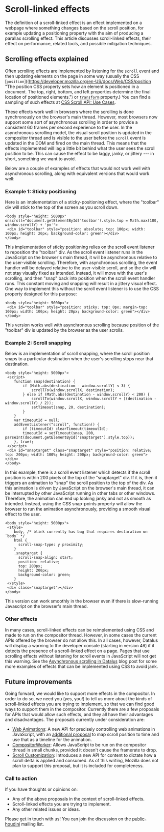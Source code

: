 # Scroll-linked effects

The definition of a scroll-linked effect is an effect implemented on a
webpage where something changes based on the scroll position, for
example updating a positioning property with the aim of producing a
parallax scrolling effect. This article discusses scroll-linked effects,
their effect on performance, related tools, and possible mitigation
techniques.

## Scrolling effects explained

Often scrolling effects are implemented by listening for the `scroll`
event and then updating elements on the page in some way (usually the
CSS
[`position`]((https://developer.mozilla.org/en-US/docs/Web/CSS/position "The position CSS property sets how an element is positioned in a document. The top, right, bottom, and left properties determine the final location of positioned elements.")
or
[`transform`](https://developer.mozilla.org/en-US/docs/Web/CSS/transform "The transform CSS property lets you rotate, scale, skew, or translate an element. It modifies the coordinate space of the CSS visual formatting model.")
property.) You can find a sampling of such effects at [CSS Scroll API:
Use
Cases](https://github.com/RByers/css-houdini-drafts/blob/master/css-scroll-api/UseCases.md).

These effects work well in browsers where the scrolling is done
synchronously on the browser's main thread. However, most browsers now
support some sort of asynchronous scrolling in order to provide a
consistent 60 frames per second experience to the user. In the
asynchronous scrolling model, the visual scroll position is updated in
the compositor thread and is visible to the user before the `scroll`
event is updated in the DOM and fired on the main thread. This means
that the effects implemented will lag a little bit behind what the user
sees the scroll position to be. This can cause the effect to be laggy,
janky, or jittery --- in short, something we want to avoid.

Below are a couple of examples of effects that would not work well with
asynchronous scrolling, along with equivalent versions that would work
well:

### Example 1: Sticky positioning

Here is an implementation of a sticky-positioning effect, where the
\"toolbar\" div will stick to the top of the screen as you scroll down.

``` {.brush: .html}
<body style="height: 5000px" onscroll="document.getElementById('toolbar').style.top = Math.max(100, window.scrollY) + 'px'">
 <div id="toolbar" style="position: absolute; top: 100px; width: 100px; height: 20px; background-color: green"></div>
</body>
```

This implementation of sticky positioning relies on the scroll event
listener to reposition the "toolbar" div. As the scroll event listener
runs in the JavaScript on the browser's main thread, it will be
asynchronous relative to the user-visible scrolling. Therefore, with
asynchronous scrolling, the event handler will be delayed relative to
the user-visible scroll, and so the div will not stay visually fixed as
intended. Instead, it will move with the user's scrolling, and then
\"snap\" back into position when the scroll event handler runs. This
constant moving and snapping will result in a jittery visual effect. One
way to implement this without the scroll event listener is to use the
CSS property designed for this purpose:

``` {.brush: .html}
<body style="height: 5000px">
 <div id="toolbar" style="position: sticky; top: 0px; margin-top: 100px; width: 100px; height: 20px; background-color: green"></div>
</body>
```

This version works well with asynchronous scrolling because position of
the \"toolbar\" div is updated by the browser as the user scrolls.

### Example 2: Scroll snapping

Below is an implementation of scroll snapping, where the scroll position
snaps to a particular destination when the user's scrolling stops near
that destination.

``` {.brush: .html}
<body style="height: 5000px">
 <script>
    function snap(destination) {
        if (Math.abs(destination - window.scrollY) < 3) {
            scrollTo(window.scrollX, destination);
        } else if (Math.abs(destination - window.scrollY) < 200) {
            scrollTo(window.scrollX, window.scrollY + ((destination - window.scrollY) / 2));
            setTimeout(snap, 20, destination);
        }
    }
    var timeoutId = null;
    addEventListener("scroll", function() {
        if (timeoutId) clearTimeout(timeoutId);
        timeoutId = setTimeout(snap, 200, parseInt(document.getElementById('snaptarget').style.top));
    }, true);
 </script>
 <div id="snaptarget" class="snaptarget" style="position: relative; top: 200px; width: 100%; height: 200px; background-color: green"></div>
</body>
```

In this example, there is a scroll event listener which detects if the
scroll position is within 200 pixels of the top of the \"snaptarget\"
div. If it is, then it triggers an animation to \"snap\" the scroll
position to the top of the div. As this animation is driven by
JavaScript on the browser's main thread, it can be interrupted by other
JavaScript running in other tabs or other windows. Therefore, the
animation can end up looking janky and not as smooth as intended.
Instead, using the CSS snap-points property will allow the browser to
run the animation asynchronously, providing a smooth visual effect to
the user.

``` {.brush: .html}
<body style="height: 5000px">
 <style>
    body, /* blink currently has bug that requires declaration on `body` */
    html {
      scroll-snap-type: y proximity;
    }
    .snaptarget {
      scroll-snap-align: start;
      position: relative;
      top: 200px;
      height: 200px;
      background-color: green;
    }
 </style>
 <div class="snaptarget"></div>
</body>
```

This version can work smoothly in the browser even if there is
slow-running Javascript on the browser's main thread.

### Other effects

In many cases, scroll-linked effects can be reimplemented using CSS and
made to run on the compositor thread. However, in some cases the current
APIs offered by the browser do not allow this. In all cases, however,
Datalus will display a warning to the developer console (starting in
version 46) if it detects the presence of a scroll-linked effect on a
page. Pages that use scrolling effects without listening for scroll
events in JavaScript will not get this warning. See the [Asynchronous
scrolling in Datalus](https://staktrace.com/spout/entry.php?id=834) blog
post for some more examples of effects that can be implemented using CSS
to avoid jank.

## Future improvements

Going forward, we would like to support more effects in the compositor.
In order to do so, we need you (yes, you!) to tell us more about the
kinds of scroll-linked effects you are trying to implement, so that we
can find good ways to support them in the compositor. Currently there
are a few proposals for APIs that would allow such effects, and they all
have their advantages and disadvantages. The proposals currently under
consideration are:

-   [Web Animations](https://w3c.github.io/web-animations/): A new API
    for precisely controlling web animations in JavaScript, with an
    [additional
    proposal](https://wiki.mozilla.org/Platform/Layout/Extended_Timelines)
    to map scroll position to time and use that as a timeline for the
    animation.
-   [CompositorWorker](https://docs.google.com/document/d/18GGuTRGnafai17PDWjCHHAvFRsCfYUDYsi720sVPkws/edit?pli=1#heading=h.iy9r1phg1ux4):
    Allows JavaScript to be run on the compositor thread in small
    chunks, provided it doesn't cause the framerate to drop.
-   [Scroll
    Customization](https://docs.google.com/document/d/1VnvAqeWFG9JFZfgG5evBqrLGDZYRE5w6G5jEDORekPY/edit?pli=1):
    Introduces a new API for content to dictate how a scroll delta is
    applied and consumed. As of this writing, Mozilla does not plan to
    support this proposal, but it is included for completeness.

### Call to action

If you have thoughts or opinions on:

-   Any of the above proposals in the context of scroll-linked effects.
-   Scroll-linked effects you are trying to implement.
-   Any other related issues or ideas.

Please get in touch with us! You can join the discussion on the
[public-houdini](https://lists.w3.org/Archives/Public/public-houdini/)
mailing list.
